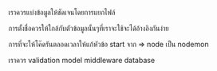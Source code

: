 เราควรแบ่งข้อมูลให้ชัดเจนโดยการแยกไฟล์

การตั้งชื่อควรให้ใกล้กับตัวข้อมูลนั้นๆที่เราจะใช้จะได้อ้างอิงกันง่าย


การที่จะให้โค๊ดรันตลอดเวลาให้แก้หัวข้อ start จาก => node เป็น nodemon




เราควร validation 
model
middleware 
database




